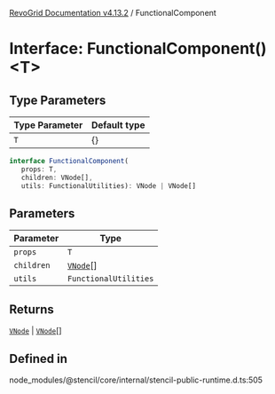 [RevoGrid Documentation v4.13.2](README.md) / FunctionalComponent

# Interface: FunctionalComponent()\<T\>

## Type Parameters

| Type Parameter | Default type |
| ------ | ------ |
| `T` | \{\} |

```ts
interface FunctionalComponent(
   props: T, 
   children: VNode[], 
   utils: FunctionalUtilities): VNode | VNode[]
```

## Parameters

| Parameter | Type |
| ------ | ------ |
| `props` | `T` |
| `children` | [`VNode`](Interface.VNode.md)[] |
| `utils` | `FunctionalUtilities` |

## Returns

[`VNode`](Interface.VNode.md) \| [`VNode`](Interface.VNode.md)[]

## Defined in

node\_modules/@stencil/core/internal/stencil-public-runtime.d.ts:505
